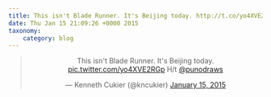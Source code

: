 ```yaml
---
title: This isn't Blade Runner. It's Beijing today. http://t.co/yo4XVE2RGp H/t @punodraws
date: Thu Jan 15 21:09:26 +0000 2015
taxonomy:
    category: blog
---
```

<blockquote class="twitter-tweet" align="center" width="350"><p lang="en" dir="ltr">This isn&#39;t Blade Runner. It&#39;s Beijing today. &#10;<a href="http://t.co/yo4XVE2RGp">pic.twitter.com/yo4XVE2RGp</a>&#10;H/t <a href="https://twitter.com/punodraws">@punodraws</a></p>&mdash; Kenneth Cukier (@kncukier) <a href="https://twitter.com/kncukier/status/555535851724472322">January 15, 2015</a></blockquote>
